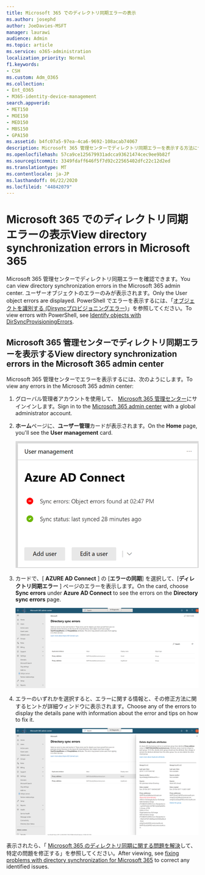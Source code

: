 ```yaml
---
title: Microsoft 365 でのディレクトリ同期エラーの表示
ms.author: josephd
author: JoeDavies-MSFT
manager: laurawi
audience: Admin
ms.topic: article
ms.service: o365-administration
localization_priority: Normal
f1.keywords:
- CSH
ms.custom: Adm_O365
ms.collection:
- Ent_O365
- M365-identity-device-management
search.appverid:
- MET150
- MOE150
- MED150
- MBS150
- GPA150
ms.assetid: b4fc07a5-97ea-4ca6-9692-108acab74067
description: Microsoft 365 管理センターでディレクトリ同期エラーを表示する方法について説明します。
ms.openlocfilehash: 57ca9ce125679931adcca93621474cec9ee9b82f
ms.sourcegitcommit: 3349fdaff646f5f7d92c22565402dfc22c12d2ed
ms.translationtype: MT
ms.contentlocale: ja-JP
ms.lasthandoff: 06/22/2020
ms.locfileid: "44842079"
---
```

# <a name="view-directory-synchronization-errors-in-microsoft-365"></a><span data-ttu-id="3d50d-103">Microsoft 365 でのディレクトリ同期エラーの表示</span><span class="sxs-lookup"><span data-stu-id="3d50d-103">View directory synchronization errors in Microsoft 365</span></span>

<span data-ttu-id="3d50d-104">Microsoft 365 管理センターでディレクトリ同期エラーを確認できます。</span><span class="sxs-lookup"><span data-stu-id="3d50d-104">You can view directory synchronization errors in the Microsoft 365 admin center.</span></span> <span data-ttu-id="3d50d-105">ユーザーオブジェクトのエラーのみが表示されます。</span><span class="sxs-lookup"><span data-stu-id="3d50d-105">Only the User object errors are displayed.</span></span> <span data-ttu-id="3d50d-106">PowerShell でエラーを表示するには、「[オブジェクトを識別する (Dirsyncプロビジョニングエラー](https://docs.microsoft.com/azure/active-directory/hybrid/how-to-connect-syncservice-duplicate-attribute-resiliency))」を参照してください。</span><span class="sxs-lookup"><span data-stu-id="3d50d-106">To view errors with PowerShell, see [Identify objects with DirSyncProvisioningErrors](https://docs.microsoft.com/azure/active-directory/hybrid/how-to-connect-syncservice-duplicate-attribute-resiliency).</span></span>

## <a name="view-directory-synchronization-errors-in-the-microsoft-365-admin-center"></a><span data-ttu-id="3d50d-107">Microsoft 365 管理センターでディレクトリ同期エラーを表示する</span><span class="sxs-lookup"><span data-stu-id="3d50d-107">View directory synchronization errors in the Microsoft 365 admin center</span></span>

<span data-ttu-id="3d50d-108">Microsoft 365 管理センターでエラーを表示するには、次のようにします。</span><span class="sxs-lookup"><span data-stu-id="3d50d-108">To view any errors in the Microsoft 365 admin center:</span></span>
  
1. <span data-ttu-id="3d50d-109">グローバル管理者アカウントを使用して、 [Microsoft 365 管理センター](https://admin.microsoft.com)にサインインします。</span><span class="sxs-lookup"><span data-stu-id="3d50d-109">Sign in to the [Microsoft 365 admin center](https://admin.microsoft.com) with a global administrator account.</span></span> 
    
2. <span data-ttu-id="3d50d-110">**ホーム**ページに、**ユーザー管理**カードが表示されます。</span><span class="sxs-lookup"><span data-stu-id="3d50d-110">On the **Home** page, you'll see the **User management** card.</span></span> 
    
    ![Microsoft 365 管理センターのユーザー管理カード](media/060006e9-de61-49d5-8979-e77cda198e71.png)
  
3. <span data-ttu-id="3d50d-112">カードで、[ **AZURE AD Connect** ] の [**エラーの同期**] を選択して、[**ディレクトリ同期エラー** ] ページのエラーを表示します。</span><span class="sxs-lookup"><span data-stu-id="3d50d-112">On the card, choose **Sync errors** under **Azure AD Connect** to see the errors on the **Directory sync errors** page.</span></span>   
    
    ![ディレクトリ同期エラーページの例](media/882094a3-80d3-4aae-b90b-78b27047974c.png)

4. <span data-ttu-id="3d50d-114">エラーのいずれかを選択すると、エラーに関する情報と、その修正方法に関するヒントが詳細ウィンドウに表示されます。</span><span class="sxs-lookup"><span data-stu-id="3d50d-114">Choose any of the errors to display the details pane with information about the error and tips on how to fix it.</span></span>

   ![ディレクトリ同期エラーの詳細例](media/a6e302d4-6be7-4e3a-b4b5-81c5a2c02952.png)
  
<span data-ttu-id="3d50d-116">表示されたら、「 [Microsoft 365 のディレクトリ同期に関する問題を解決](fix-problems-with-directory-synchronization.md)して、特定の問題を修正する」を参照してください。</span><span class="sxs-lookup"><span data-stu-id="3d50d-116">After viewing, see [fixing problems with directory synchronization for Microsoft 365](fix-problems-with-directory-synchronization.md) to correct any identified issues.</span></span>

